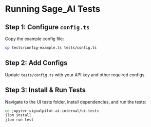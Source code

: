 
# Running Sage_AI Tests

## Step 1: Configure `config.ts`
Copy the example config file:

```bash
cp tests/config-example.ts tests/config.ts
```
## Step 2: Add Configs

Update `tests/config.ts` with your API key and other required configs.

## Step 3: Install & Run Tests

Navigate to the UI tests folder, install dependencies, and run the tests:

```bash
cd jupyter-signalpilot-ai-internal/ui-tests
jlpm install
jlpm run test
```


